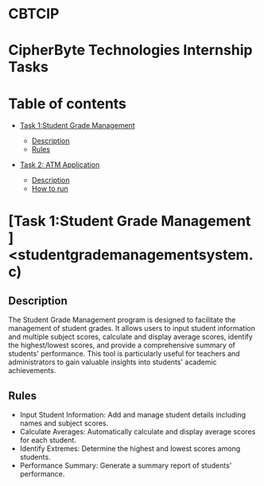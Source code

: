 # CBTCIP
CipherByte Technologies Internship Tasks
===========================================
Table of contents
=================
<!--ts-->

* [Task 1:Student Grade Management ](#task-1-student-grade-management)
    * [Description](#description)
    * [Rules](#rules)
    


* [Task 2: ATM Application](#task-2-atm-application)
    * [Description](#description-1)
    * [How to run](#how-to-run-1)

  
<!--te-->

[Task 1:Student Grade Management ]
<studentgrademanagementsystem.c)
================================

Description
-----------
The Student Grade Management program is designed to facilitate the management of student grades. It allows users to input student information and multiple subject scores, calculate and display average scores, identify the highest/lowest scores, and provide a comprehensive summary of students' performance. This tool is particularly useful for teachers and administrators to gain valuable insights into students' academic achievements.


Rules
-----
* Input Student Information: Add and manage student details including names and subject scores.
* Calculate Averages: Automatically calculate and display average scores for each student.
* Identify Extremes: Determine the highest and lowest scores among students.
* Performance Summary: Generate a summary report of students' performance.

